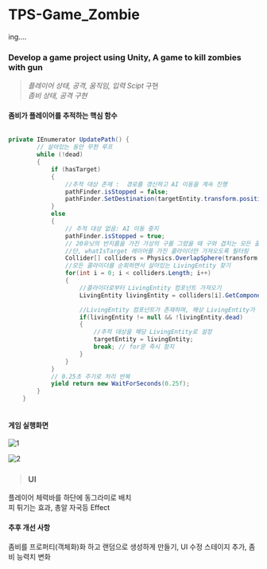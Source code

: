 # TPS-Game_Zombie
ing....
### Develop a game project using Unity, A game to kill zombies with gun 

>*플레이어 상태, 공격, 움직임, 입력 Scipt* 구현 <br>
>*좀비 상태, 공격 구현*

#### 좀비가 플레이어를 추적하는 핵심 함수

~~~c#

private IEnumerator UpdatePath() {
        // 살아있는 동안 무한 루프
        while (!dead)
        {
            if (hasTarget)
            {
                //추적 대상 존재 :  경로를 갱신하고 AI 이동을 계속 진행
                pathFinder.isStopped = false;
                pathFinder.SetDestination(targetEntity.transform.position);
            }
            else
            {
                // 추적 대상 없음: AI 이동 중지
                pathFinder.isStopped = true;
                // 20유닛의 반지름을 가진 가상의 구를 그렸을 때 구와 겹치는 모든 콜라이더를 가져옴
                //단, whatIsTarget 레이어를 가진 콜라이더만 가져오도록 필터링
                Collider[] colliders = Physics.OverlapSphere(transform.position, 20f, whatIsTarget);
                //모든 콜라이더를 순회하면서 살아있는 LivingEntity 찾기
                for(int i = 0; i < colliders.Length; i++)
                {
                    //콜라이더로부터 LivingEntity 컴포넌트 가져오기
                    LivingEntity livingEntity = colliders[i].GetComponent<LivingEntity>();

                    //LivingEntity 컴포넌트가 존재하며, 해상 LivingEntity가 살아 있다면
                    if(livingEntity != null && !livingEntity.dead)
                    {
                        //추적 대상을 해당 LivingEntity로 설정
                        targetEntity = livingEntity;
                        break; // for문 즉시 정지
                    }
                }
            }
            // 0.25초 주기로 처리 반복
            yield return new WaitForSeconds(0.25f);
        }
    }
  
  ~~~
  
  #### 게임 실행화면
  
  ![1](https://user-images.githubusercontent.com/83167302/136426928-a71ae11d-5e7f-4842-bb68-04121a936b15.PNG)
  
  ![2](https://user-images.githubusercontent.com/83167302/136426957-3b0d2ba6-3419-4ded-ad87-0c5ad01641b9.PNG)
  
  > ### UI <br>
   플레이어 체력바를 하단에 동그라미로 배치 <br>
   피 튀기는 효과, 총알 자국등 Effect

#### 추후 개선 사항

좀비를 프로퍼티(객체화)화 하고 랜덤으로 생성하게 만들기, UI 수정 
스테이지 추가, 좀비 능력치 변화

